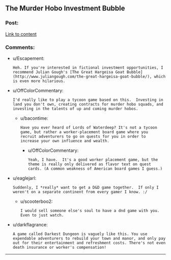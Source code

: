 ## The Murder Hobo Investment Bubble

### Post:

[Link to content](http://www.critical-hits.com/blog/2015/02/16/the-murder-hobo-investment-bubble/)

### Comments:

- u/Escapement:
  ```
  Heh. If you're interested in fictional investment opportunities, I recommend Julian Gough's [The Great Hargeisa Goat Bubble](http://www.juliangough.com/the-great-hargeisa-goat-bubble/), which is even more hilarious.
  ```

- u/OffColorCommentary:
  ```
  I'd really like to play a tycoon game based on this.  Investing in land you don't own, creating contracts for murder hobo squads, and investing in the talents of up and coming murder hobos.
  ```

  - u/bacontime:
    ```
    Have you ever heard of Lords of Waterdeep? It's not a tycoon game, but rather a worker-placement board game where you recruit adventurers to go on quests for you in order to increase your own influence and wealth.
    ```

    - u/OffColorCommentary:
      ```
      Yeah, I have.  It's a good worker placement game, but the theme is really only delivered as flavor text on quest cards. (A common weakness of American board games I guess.)
      ```

- u/eaglejarl:
  ```
  Suddenly, I *really* want to get a D&D game together.  If only I weren't on a separate continent from every gamer I know. :/
  ```

  - u/scooterboo2:
    ```
    I would sell someone else's soul to have a dnd game with you. Even to just watch.
    ```

- u/darkflagrance:
  ```
  A game called Darkest Dungeon is vaguely like this. You use expendable adventurers to rebuild your town and manor, and only pay out for their entertainment and refreshment costs. There's not even death insurance or worker's compensation!
  ```

---

